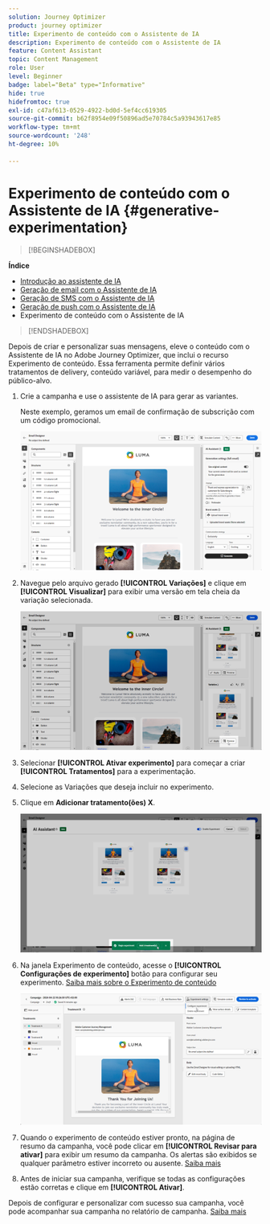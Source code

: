 ```yaml
---
solution: Journey Optimizer
product: journey optimizer
title: Experimento de conteúdo com o Assistente de IA
description: Experimento de conteúdo com o Assistente de IA
feature: Content Assistant
topic: Content Management
role: User
level: Beginner
badge: label="Beta" type="Informative"
hide: true
hidefromtoc: true
exl-id: c47af613-0529-4922-bd0d-5ef4cc619305
source-git-commit: b62f8954e09f50896ad5e70784c5a93943617e85
workflow-type: tm+mt
source-wordcount: '248'
ht-degree: 10%

---
```


# Experimento de conteúdo com o Assistente de IA {#generative-experimentation}

>[!BEGINSHADEBOX]

**Índice**

* [Introdução ao assistente de IA](gs-generative.md)
* [Geração de email com o Assistente de IA](generative-email.md)
* [Geração de SMS com o Assistente de IA](generative-sms.md)
* [Geração de push com o Assistente de IA](generative-push.md)
* Experimento de conteúdo com o Assistente de IA

>[!ENDSHADEBOX]

Depois de criar e personalizar suas mensagens, eleve o conteúdo com o Assistente de IA no Adobe Journey Optimizer, que inclui o recurso Experimento de conteúdo. Essa ferramenta permite definir vários tratamentos de delivery, conteúdo variável, para medir o desempenho do público-alvo.

1. Crie a campanha e use o assistente de IA para gerar as variantes.

   Neste exemplo, geramos um email de confirmação de subscrição com um código promocional.

   ![](assets/experiment-genai-1.png)

1. Navegue pelo arquivo gerado **[!UICONTROL Variações]** e clique em **[!UICONTROL Visualizar]** para exibir uma versão em tela cheia da variação selecionada.

   ![](assets/experiment-genai-2.png)

1. Selecionar **[!UICONTROL Ativar experimento]** para começar a criar **[!UICONTROL Tratamentos]** para a experimentação.

1. Selecione as Variações que deseja incluir no experimento.

1. Clique em **Adicionar tratamento(ões) X**.

   ![](assets/experiment-genai-3.png)

1. Na janela Experimento de conteúdo, acesse o **[!UICONTROL Configurações de experimento]** botão para configurar seu experimento. [Saiba mais sobre o Experimento de conteúdo](../campaigns/content-experiment.md)

   ![](assets/experiment-genai-4.png)

1. Quando o experimento de conteúdo estiver pronto, na página de resumo da campanha, você pode clicar em **[!UICONTROL Revisar para ativar]** para exibir um resumo da campanha. Os alertas são exibidos se qualquer parâmetro estiver incorreto ou ausente. [Saiba mais](../campaigns/content-experiment.md#treatment-experiment)

1. Antes de iniciar sua campanha, verifique se todas as configurações estão corretas e clique em **[!UICONTROL Ativar]**.

Depois de configurar e personalizar com sucesso sua campanha, você pode acompanhar sua campanha no relatório de campanha. [Saiba mais](../reports/campaign-global-report.md)

